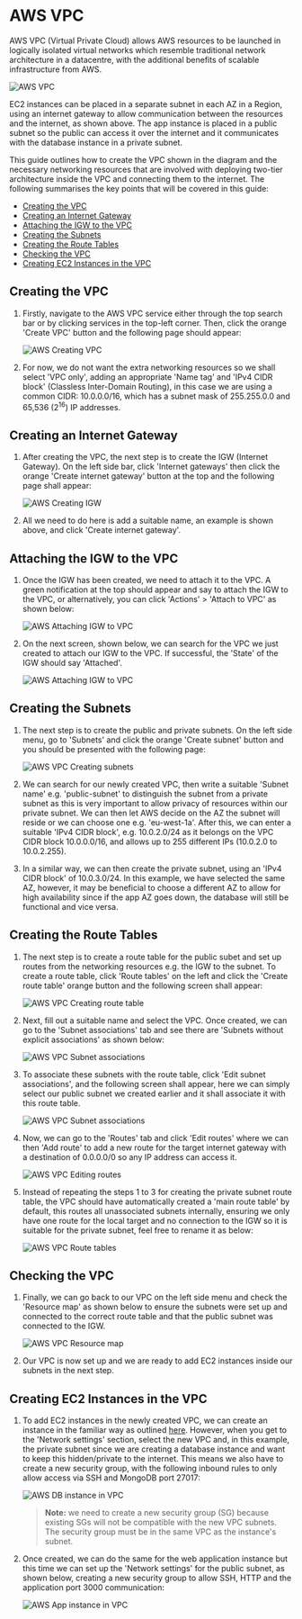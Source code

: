 # AWS VPC <!-- omit in toc -->

AWS VPC (Virtual Private Cloud) allows AWS resources to be launched in logically isolated virtual networks which resemble traditional network architecture in a datacentre, with the additional benefits of scalable infrastructure from AWS.

![AWS VPC](images/aws-vpc.png)

EC2 instances can be placed in a separate subnet in each AZ in a Region, using an internet gateway to allow communication between the resources and the internet, as shown above. The app instance is placed in a public subnet so the public can access it over the internet and it communicates with the database instance in a private subnet.

This guide outlines how to create the VPC shown in the diagram and the necessary networking resources that are involved with deploying two-tier architecture inside the VPC and connecting them to the internet. The following summarises the key points that will be covered in this guide:

- [Creating the VPC](#creating-the-vpc)
- [Creating an Internet Gateway](#creating-an-internet-gateway)
- [Attaching the IGW to the VPC](#attaching-the-igw-to-the-vpc)
- [Creating the Subnets](#creating-the-subnets)
- [Creating the Route Tables](#creating-the-route-tables)
- [Checking the VPC](#checking-the-vpc)
- [Creating EC2 Instances in the VPC](#creating-ec2-instances-in-the-vpc)

## Creating the VPC

1. Firstly, navigate to the AWS VPC service either through the top search bar or by clicking services in the top-left corner. Then, click the orange 'Create VPC' button and the following page should appear:

    ![AWS Creating VPC](images/aws-create-vpc.png)

2. For now, we do not want the extra networking resources so we shall select 'VPC only', adding an appropriate 'Name tag' and 'IPv4 CIDR block' (Classless Inter-Domain Routing), in this case we are using a common CIDR: 10.0.0.0/16, which has a subnet mask of 255.255.0.0 and 65,536 (2<sup>16</sup>) IP addresses.

## Creating an Internet Gateway

1. After creating the VPC, the next step is to create the IGW (Internet Gateway). On the left side bar, click 'Internet gateways' then click the orange 'Create internet gateway' button at the top and the following page shall appear:

    ![AWS Creating IGW](images/aws-create-igw.png)

2. All we need to do here is add a suitable name, an example is shown above, and click 'Create internet gateway'.

## Attaching the IGW to the VPC

1. Once the IGW has been created, we need to attach it to the VPC. A green notification at the top should appear and say to attach the IGW to the VPC, or alternatively, you can click 'Actions' > 'Attach to VPC' as shown below:

    ![AWS Attaching IGW to VPC](images/aws-attach-igw.png)

2. On the next screen, shown below, we can search for the VPC we just created to attach our IGW to the VPC. If successful, the 'State' of the IGW should say 'Attached'.

    ![AWS Attaching IGW to VPC](images/aws-attach-igw2.png)

## Creating the Subnets

1. The next step is to create the public and private subnets. On the left side menu, go to 'Subnets' and click the orange 'Create subnet' button and you should be presented with the following page:
  
    ![AWS VPC Creating subnets](images/aws-create-subnet.png)

2. We can search for our newly created VPC, then write a suitable 'Subnet name' e.g. 'public-subnet' to distinguish the subnet from a private subnet as this is very important to allow privacy of resources within our private subnet. We can then let AWS decide on the AZ the subnet will reside or we can choose one e.g. 'eu-west-1a'. After this, we can enter a suitable 'IPv4 CIDR block', e.g. 10.0.2.0/24 as it belongs on the VPC CIDR block 10.0.0.0/16, and allows up to 255 different IPs (10.0.2.0 to 10.0.2.255).

3. In a similar way, we can then create the private subnet, using an 'IPv4 CIDR block' of 10.0.3.0/24. In this example, we have selected the same AZ, however, it may be beneficial to choose a different AZ to allow for high availability since if the app AZ goes down, the database will still be functional and vice versa.

## Creating the Route Tables

1. The next step is to create a route table for the public subet and set up routes from the networking resources e.g. the IGW to the subnet. To create a route table, click 'Route tables' on the left and click the 'Create route table' orange button and the following screen shall appear:

    ![AWS VPC Creating route table](images/aws-create-rt.png)

2. Next, fill out a suitable name and select the VPC. Once created, we can go to the 'Subnet associations' tab and see there are 'Subnets without explicit associations' as shown below:

    ![AWS VPC Subnet associations](images/aws-subnet-association.png)

3. To associate these subnets with the route table, click 'Edit subnet associations', and the following screen shall appear, here we can simply select our public subnet we created earlier and it shall associate it with this route table.

    ![AWS VPC Subnet associations](images/aws-subnet-association2.png)

4. Now, we can go to the 'Routes' tab and click 'Edit routes' where we can then 'Add route' to add a new route for the target internet gateway with a destination of 0.0.0.0/0 so any IP address can access it.

    ![AWS VPC Editing routes](images/aws-edit-routes.png)

5. Instead of repeating the steps 1 to 3 for creating the private subnet route table, the VPC should have automatically created a 'main route table' by default, this routes all unassociated subnets internally, ensuring we only have one route for the local target and no connection to the IGW so it is suitable for the private subnet, feel free to rename it as below:

    ![AWS VPC Route tables](images/aws-route-tables.png)

## Checking the VPC

1. Finally, we can go back to our VPC on the left side menu and check the 'Resource map' as shown below to ensure the subnets were set up and connected to the correct route table and that the public subnet was connected to the IGW.

    ![AWS VPC Resource map](images/aws-vpc-layout.png)

2. Our VPC is now set up and we are ready to add EC2 instances inside our subnets in the next step.

## Creating EC2 Instances in the VPC

1. To add EC2 instances in the newly created VPC, we can create an instance in the familiar way as outlined [here](https://github.com/bradley-woods/tech230-aws/blob/main/aws-ec2-setup.md). However, when you get to the 'Network settings' section, select the new VPC and, in this example, the private subnet since we are creating a database instance and want to keep this hidden/private to the internet. This means we also have to create a new security group, with the following inbound rules to only allow access via SSH and MongoDB port 27017:

    ![AWS DB instance in VPC](images/aws-create-db-instance-in-vpc.png)

    > **Note:** we need to create a new security group (SG) because existing SGs will not be compatible with the new VPC subnets. The security group must be in the same VPC as the instance's subnet.

2. Once created, we can do the same for the web application instance but this time we can set up the 'Network settings' for the public subnet, as shown below, creating a new security group to allow SSH, HTTP and the application port 3000 communication:

    ![AWS App instance in VPC](images/aws-create-instance-in-vpc.png)
